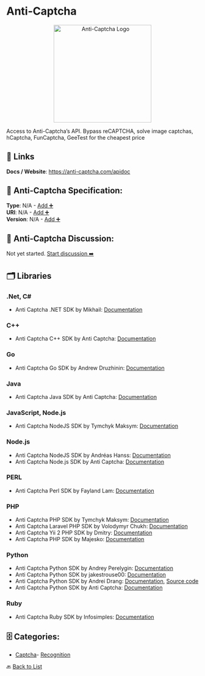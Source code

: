 # Anti-Captcha
<p align="center">
    <img width="256" src="https://raw.githubusercontent.com/apis-list/apis-list/main/apis/anti-captcha/logo_256x256.png" alt="Anti-Captcha Logo"/>
</p>
Access to Anti-Captcha’s API. Bypass reCAPTCHA, solve image captchas, hCaptcha, FunCaptcha, GeeTest for the cheapest price

##  🔗 Links
**Docs / Website**: https://anti-captcha.com/apidoc

## 🧬 Anti-Captcha Specification:
**Type**: N/A - [Add ➕](https://github.com/apis-list/apis-list/edit/main/apis.yaml#L782)  
**URI**: N/A - [Add ➕](https://github.com/apis-list/apis-list/edit/main/apis.yaml#L782)  
**Version**: N/A - [Add ➕](https://github.com/apis-list/apis-list/edit/main/apis.yaml#L782)

## 💬 Anti-Captcha Discussion:
Not yet started. [Start discussion ➡️](https://github.com/apis-list/apis-list/discussions/new)

## 🗂️ Libraries
### .Net, C#
- Anti Captcha .NET SDK by Mikhail: [Documentation](https://github.com/Shifu462/AnticaptchaNet)
### C++
- Anti Captcha C++ SDK by Anti Captcha: [Documentation](https://anti-captcha.com/apidoc)
### Go
- Anti Captcha Go SDK by Andrew Druzhinin: [Documentation](https://github.com/drzhnin/go-anti-captcha)
### Java
- Anti Captcha Java SDK by Anti Captcha: [Documentation](https://code.google.com/archive/p/java-antigate/)
### JavaScript, Node.js
- Anti Captcha NodeJS SDK by Tymchyk Maksym: [Documentation](https://github.com/m-tymchyk/resolve-anticaptcha)
### Node.js
- Anti Captcha NodeJS SDK by Andréas Hanss: [Documentation](https://github.com/ScreamZ/anti-captcha)
- Anti Captcha Node.js SDK by Anti Captcha: [Documentation](https://www.npmjs.com/package/antigate)
### PERL
- Anti Captcha Perl SDK by Fayland Lam: [Documentation](https://github.com/fayland/perl-WebService-AntiCaptcha)
### PHP
- Anti Captcha PHP SDK by Tymchyk Maksym: [Documentation](https://github.com/m-tymchyk/php-anticaptcha-v2)
- Anti Captcha Laravel PHP SDK by Volodymyr Chukh: [Documentation](https://github.com/vovarpd/laravel-anticaptcha)
- Anti Captcha Yii 2 PHP SDK by Dmitry: [Documentation](https://github.com/sabirov/yii2-AntiCaptcha)
- Anti Captcha PHP SDK by Majesko: [Documentation](https://github.com/Majesko/anti-captcha)
### Python
- Anti Captcha Python SDK by Andrey Perelygin: [Documentation](https://github.com/AndreyPerelygin/anticaptcha)
- Anti Captcha Python SDK by jakestrouse00: [Documentation](https://github.com/jakestrouse00/AntiCaptcha-python-wrapper)
- Anti Captcha Python SDK by Andrei Drang: [Documentation](https://github.com/AndreiDrang/python3-anticaptcha), [Source code](https://pypi.org/project/python3-anticaptcha/1.2.5/)
- Anti Captcha Python SDK by Anti Captcha: [Documentation](https://github.com/gotlium/antigate/tree/master/docs)
### Ruby
- Anti Captcha Ruby SDK by Infosimples: [Documentation](https://github.com/infosimples/anti_captcha)


## 🗄️ Categories:
- [Captcha](https://github.com/apis-list/apis-list#captcha-)- [Recognition](https://github.com/apis-list/apis-list#recognition-)

🔙  [Back to List](https://github.com/apis-list/apis-list)
